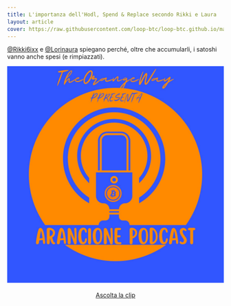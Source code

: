 ```yaml
---
title: L'importanza dell'Hodl, Spend & Replace secondo Rikki e Laura
layout: article
cover: https://raw.githubusercontent.com/loop-btc/loop-btc.github.io/master/assets/images/cover-fountain-arancione-podcast.jpg
---
```


<a href="https://twitter.com/Rikki6ixx">@Rikki6ixx</a> e <a href="https://twitter.com/Lorinaura">@Lorinaura</a> spiegano perché, oltre che accumularli, i satoshi vanno anche spesi (e rimpiazzati).

<!--more-->

<p style="text-align: center;">
	<a href="https://fountain.fm/show/412K3pgOYcSg6kPdaVKt" target="_blank"><img class="image image--md" src="https://raw.githubusercontent.com/loop-btc/loop-btc.github.io/master/assets/images/cover-fountain-arancione-podcast.jpg"/></a><br>
	<br>
	<a class="button button--warning button--rounded button--lg" href="https://fountain.fm/clip/OKrjX4QlelXNuSAtW0fN" target="_blank"><i class="fas fa-volume-up"></i> Ascolta la clip</a>
</p>
